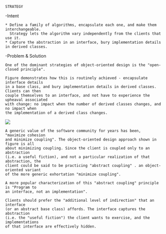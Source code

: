     STRATEGY
    
-Intent
    
    * Define a family of algorithms, encapsulate each one, and make them interchangeable. 
      Strategy lets the algorithm vary independently from the clients that use it.
    * Capture the abstraction in an interface, bury implementation details in derived classes.

-Problem & Solution

    One of the dominant strategies of object-oriented design is the "open-closed principle".
    
    Figure demonstrates how this is routinely achieved - encapsulate interface details
    in a base class, and bury implementation details in derived classes. Clients can then 
    couple themselves to an interface, and not have to experience the upheaval associated
    with change: no impact when the number of derived classes changes, and no impact when 
    the implementation of a derived class changes.
    
![](../screenshots/Strategy1.svg)    
    
    A generic value of the software community for years has been, "maximize cohesion 
    and minimize coupling". The object-oriented design approach shown in figure is all 
    about minimizing coupling. Since the client is coupled only to an abstraction 
    (i.e. a useful fiction), and not a particular realization of that abstraction, the 
    client could be said to be practicing "abstract coupling" . an object-oriented variant 
    of the more generic exhortation "minimize coupling".
    
    A more popular characterization of this "abstract coupling" principle is "Program to 
    an interface, not an implementation".
    
    Clients should prefer the "additional level of indirection" that an interface 
    (or an abstract base class) affords. The interface captures the abstraction 
    (i.e. the "useful fiction") the client wants to exercise, and the implementations 
    of that interface are effectively hidden.
    

    

    



      
    